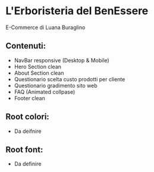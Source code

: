 # L'Erboristeria del BenEssere

E-Commerce di Luana Buraglino

## Contenuti:

- NavBar responsive (Desktop & Mobile)
- Hero Section clean
- About Section clean
- Questionario scelta custo prodotti per cliente
- Questionario gradimento sito web
- FAQ (Animated collpase)
- Footer clean

## Root colori:

- Da deifnire

## Root font:

- Da definire
